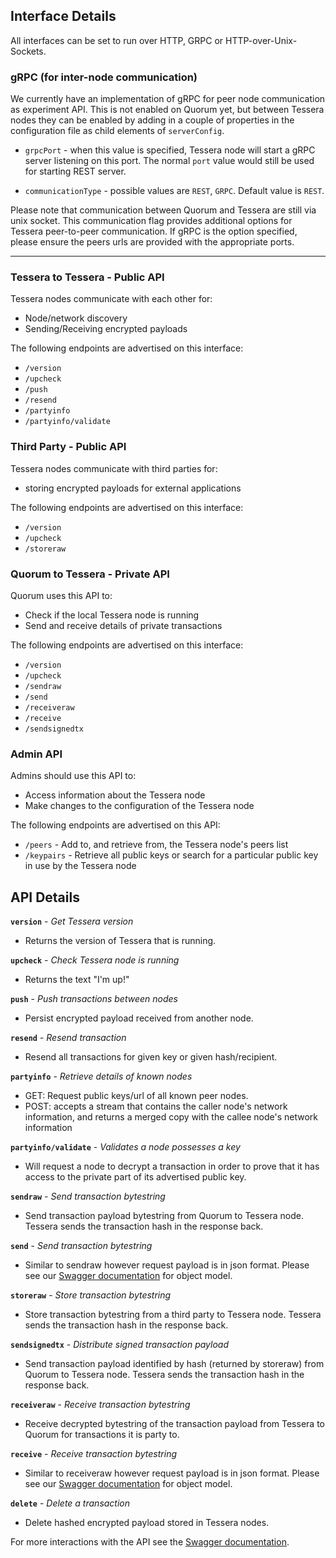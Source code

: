 ## Interface Details

All interfaces can be set to run over HTTP, GRPC or HTTP-over-Unix-Sockets.

### gRPC (for inter-node communication)

We currently have an implementation of gRPC for peer node communication as experiment API. This is not enabled on Quorum yet, but between Tessera nodes they can be enabled by adding in a couple of properties in the configuration file as child elements of `serverConfig`.

- `grpcPort` - when this value is specified, Tessera node will start a gRPC server listening on this port. The normal `port` value would still be used for starting REST server.

- `communicationType` - possible values are `REST`, `GRPC`. Default value is `REST`.

Please note that communication between Quorum and Tessera are still via unix socket. This communication flag provides additional options for Tessera peer-to-peer communication. If gRPC is the option specified, please ensure the peers urls are provided with the appropriate ports.

---

### Tessera to Tessera - Public API

Tessera nodes communicate with each other for:

- Node/network discovery
- Sending/Receiving encrypted payloads

The following endpoints are advertised on this interface:

* `/version`
* `/upcheck`
* `/push`
* `/resend`
* `/partyinfo`
* `/partyinfo/validate`

### Third Party - Public API 

Tessera nodes communicate with third parties for:

- storing encrypted payloads for external applications

The following endpoints are advertised on this interface:

* `/version`
* `/upcheck`
* `/storeraw`

### Quorum to Tessera - Private API

Quorum uses this API to:
- Check if the local Tessera node is running
- Send and receive details of private transactions

The following endpoints are advertised on this interface:
- `/version`
- `/upcheck`
- `/sendraw`
- `/send`
- `/receiveraw`
- `/receive`
- `/sendsignedtx`

### Admin API

Admins should use this API to:
- Access information about the Tessera node
- Make changes to the configuration of the Tessera node

The following endpoints are advertised on this API:
- `/peers` - Add to, and retrieve from, the Tessera node's peers list
- `/keypairs` - Retrieve all public keys or search for a particular public key in use by the Tessera node

## API Details

**`version`** - _Get Tessera version_

- Returns the version of Tessera that is running.

**`upcheck`** - _Check Tessera node is running_

- Returns the text "I'm up!"

**`push`** - _Push transactions between nodes_

- Persist encrypted payload received from another node.

**`resend`** - _Resend transaction_

- Resend all transactions for given key or given hash/recipient.

**`partyinfo`** - _Retrieve details of known nodes_

- GET: Request public keys/url of all known peer nodes.
- POST: accepts a stream that contains the caller node's network information, and returns a merged copy with the callee node's network information

**`partyinfo/validate`** - _Validates a node possesses a key_ 

- Will request a node to decrypt a transaction in order to prove that it has access to the private part of its advertised public key.

**`sendraw`** - _Send transaction bytestring_

- Send transaction payload bytestring from Quorum to Tessera node. Tessera sends the transaction hash in the response back. 

**`send`** - _Send transaction bytestring_

- Similar to sendraw however request payload is in json format. Please see our [Swagger documentation](https://jpmorganchase.github.io/tessera-swagger/index.html) for object model.

**`storeraw`** - _Store transaction bytestring_

- Store transaction bytestring from a third party to Tessera node. Tessera sends the transaction hash in the response back.

**`sendsignedtx`** - _Distribute signed transaction payload_

- Send transaction payload identified by hash (returned by storeraw) from Quorum to Tessera node. Tessera sends the transaction hash in the response back.

**`receiveraw`** - _Receive transaction bytestring_ 

- Receive decrypted bytestring of the transaction payload from Tessera to Quorum for transactions it is party to.

**`receive`** - _Receive transaction bytestring_

- Similar to receiveraw however request payload is in json format. Please see our [Swagger documentation](https://jpmorganchase.github.io/tessera-swagger/index.html) for object model.

**`delete`** - _Delete a transaction_ 

- Delete hashed encrypted payload stored in Tessera nodes.

For more interactions with the API see the [Swagger documentation](https://jpmorganchase.github.io/tessera-swagger/index.html).
